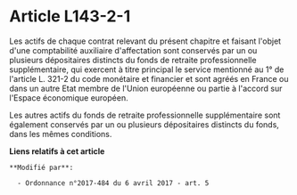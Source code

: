 # Article L143-2-1

Les actifs de chaque contrat relevant du présent chapitre et faisant l'objet d'une comptabilité auxiliaire d'affectation sont
conservés par un ou plusieurs dépositaires distincts du fonds de retraite professionnelle supplémentaire, qui exercent à
titre principal le service mentionné au 1° de l'article L. 321-2 du code monétaire et financier et sont agréés en France ou
dans un autre Etat membre de l'Union européenne ou partie à l'accord sur l'Espace économique européen.

Les autres actifs du fonds de retraite professionnelle supplémentaire sont également conservés par un ou plusieurs
dépositaires distincts du fonds, dans les mêmes conditions.

**Liens relatifs à cet article**

	**Modifié par**:

	  - Ordonnance n°2017-484 du 6 avril 2017 - art. 5
